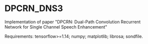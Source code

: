 # DPCRN_DNS3
Implementation of paper "DPCRN: Dual-Path Convolution Recurrent Network for Single Channel Speech Enhancement"

Requirements:
tensorflow>=1.14;
numpy;
matplotlib;
librosa;
sondfile.
